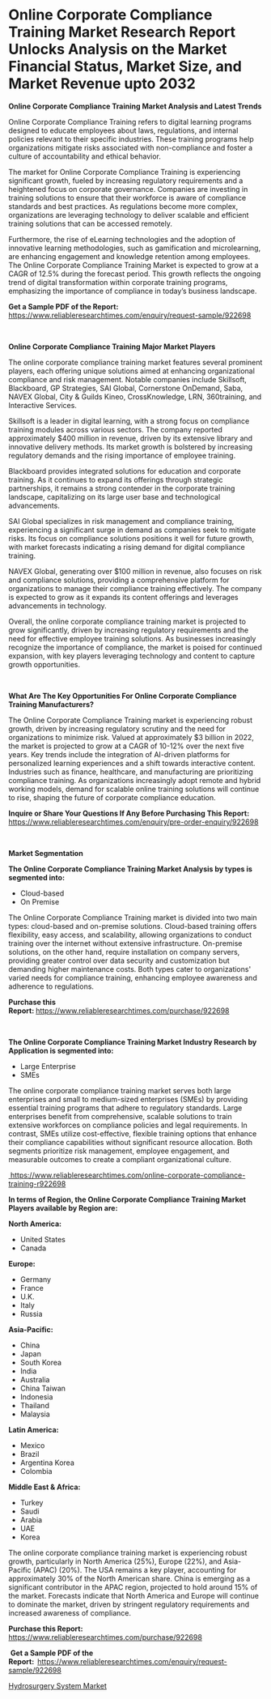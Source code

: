 <p><h1>Online Corporate Compliance Training Market Research Report Unlocks Analysis on the Market Financial Status, Market Size, and Market Revenue upto 2032</h1></p><p><strong>Online Corporate Compliance Training Market Analysis and Latest Trends</strong></p>
<p><p>Online Corporate Compliance Training refers to digital learning programs designed to educate employees about laws, regulations, and internal policies relevant to their specific industries. These training programs help organizations mitigate risks associated with non-compliance and foster a culture of accountability and ethical behavior. </p><p>The market for Online Corporate Compliance Training is experiencing significant growth, fueled by increasing regulatory requirements and a heightened focus on corporate governance. Companies are investing in training solutions to ensure that their workforce is aware of compliance standards and best practices. As regulations become more complex, organizations are leveraging technology to deliver scalable and efficient training solutions that can be accessed remotely. </p><p>Furthermore, the rise of eLearning technologies and the adoption of innovative learning methodologies, such as gamification and microlearning, are enhancing engagement and knowledge retention among employees. The Online Corporate Compliance Training Market is expected to grow at a CAGR of 12.5% during the forecast period. This growth reflects the ongoing trend of digital transformation within corporate training programs, emphasizing the importance of compliance in today’s business landscape. </p></p>
<p><strong>Get a Sample PDF of the Report:&nbsp;</strong> <a href="https://www.reliableresearchtimes.com/enquiry/request-sample/922698?utm_campaign=3037&utm_medium=2&utm_source=Github&utm_content=ia&utm_term=07032025&utm_id=online-corporate-compliance-training">https://www.reliableresearchtimes.com/enquiry/request-sample/922698</a></p>
<p>&nbsp;</p>
<p><strong>Online Corporate Compliance Training Major Market Players</strong></p>
<p><p>The online corporate compliance training market features several prominent players, each offering unique solutions aimed at enhancing organizational compliance and risk management. Notable companies include Skillsoft, Blackboard, GP Strategies, SAI Global, Cornerstone OnDemand, Saba, NAVEX Global, City & Guilds Kineo, CrossKnowledge, LRN, 360training, and Interactive Services.</p><p>Skillsoft is a leader in digital learning, with a strong focus on compliance training modules across various sectors. The company reported approximately $400 million in revenue, driven by its extensive library and innovative delivery methods. Its market growth is bolstered by increasing regulatory demands and the rising importance of employee training.</p><p>Blackboard provides integrated solutions for education and corporate training. As it continues to expand its offerings through strategic partnerships, it remains a strong contender in the corporate training landscape, capitalizing on its large user base and technological advancements.</p><p>SAI Global specializes in risk management and compliance training, experiencing a significant surge in demand as companies seek to mitigate risks. Its focus on compliance solutions positions it well for future growth, with market forecasts indicating a rising demand for digital compliance training.</p><p>NAVEX Global, generating over $100 million in revenue, also focuses on risk and compliance solutions, providing a comprehensive platform for organizations to manage their compliance training effectively. The company is expected to grow as it expands its content offerings and leverages advancements in technology.</p><p>Overall, the online corporate compliance training market is projected to grow significantly, driven by increasing regulatory requirements and the need for effective employee training solutions. As businesses increasingly recognize the importance of compliance, the market is poised for continued expansion, with key players leveraging technology and content to capture growth opportunities.</p></p>
<p>&nbsp;</p>
<p><strong>What Are The Key Opportunities For Online Corporate Compliance Training Manufacturers?</strong></p>
<p><p>The Online Corporate Compliance Training market is experiencing robust growth, driven by increasing regulatory scrutiny and the need for organizations to minimize risk. Valued at approximately $3 billion in 2022, the market is projected to grow at a CAGR of 10-12% over the next five years. Key trends include the integration of AI-driven platforms for personalized learning experiences and a shift towards interactive content. Industries such as finance, healthcare, and manufacturing are prioritizing compliance training. As organizations increasingly adopt remote and hybrid working models, demand for scalable online training solutions will continue to rise, shaping the future of corporate compliance education.</p></p>
<p><strong>Inquire or Share Your Questions If Any Before Purchasing This Report:</strong> <a href="https://www.reliableresearchtimes.com/enquiry/pre-order-enquiry/922698?utm_campaign=3037&utm_medium=2&utm_source=Github&utm_content=ia&utm_term=07032025&utm_id=online-corporate-compliance-training">https://www.reliableresearchtimes.com/enquiry/pre-order-enquiry/922698</a></p>
<p>&nbsp;</p>
<p><strong>Market Segmentation</strong></p>
<p><strong>The Online Corporate Compliance Training Market Analysis by types is segmented into:</strong></p>
<p><ul><li>Cloud-based</li><li>On Premise</li></ul></p>
<p><p>The Online Corporate Compliance Training market is divided into two main types: cloud-based and on-premise solutions. Cloud-based training offers flexibility, easy access, and scalability, allowing organizations to conduct training over the internet without extensive infrastructure. On-premise solutions, on the other hand, require installation on company servers, providing greater control over data security and customization but demanding higher maintenance costs. Both types cater to organizations' varied needs for compliance training, enhancing employee awareness and adherence to regulations.</p></p>
<p><strong>Purchase this Report:&nbsp;</strong><a href="https://www.reliableresearchtimes.com/purchase/922698?utm_campaign=3037&utm_medium=2&utm_source=Github&utm_content=ia&utm_term=07032025&utm_id=online-corporate-compliance-training">https://www.reliableresearchtimes.com/purchase/922698</a></p>
<p>&nbsp;</p>
<p><strong>The Online Corporate Compliance Training Market Industry Research by Application is segmented into:</strong></p>
<p><ul><li>Large Enterprise</li><li>SMEs</li></ul></p>
<p><p>The online corporate compliance training market serves both large enterprises and small to medium-sized enterprises (SMEs) by providing essential training programs that adhere to regulatory standards. Large enterprises benefit from comprehensive, scalable solutions to train extensive workforces on compliance policies and legal requirements. In contrast, SMEs utilize cost-effective, flexible training options that enhance their compliance capabilities without significant resource allocation. Both segments prioritize risk management, employee engagement, and measurable outcomes to create a compliant organizational culture.</p></p>
<p><a href="https://www.reliableresearchtimes.com/online-corporate-compliance-training-r922698?utm_campaign=3037&utm_medium=2&utm_source=Github&utm_content=ia&utm_term=07032025&utm_id=online-corporate-compliance-training">&nbsp;https://www.reliableresearchtimes.com/online-corporate-compliance-training-r922698</a></p>
<p><strong>In terms of Region, the Online Corporate Compliance Training Market Players available by Region are:</strong></p>
<p>
    <p> <strong> North America: </strong>
        <ul>
            <li>United States</li>
            <li>Canada</li>
        </ul>
        </p> 
    <p> <strong> Europe: </strong>
        <ul>
            <li>Germany</li>
            <li>France</li>
            <li>U.K.</li>
            <li>Italy</li>
            <li>Russia</li>
        </ul>
        </p> 
    <p> <strong> Asia-Pacific: </strong>
        <ul>
            <li>China</li>
            <li>Japan</li>
            <li>South Korea</li>
            <li>India</li>
            <li>Australia</li>
            <li>China Taiwan</li>
            <li>Indonesia</li>
            <li>Thailand</li>
            <li>Malaysia</li>
        </ul>
        </p> 
    <p> <strong> Latin America: </strong>
        <ul>
            <li>Mexico</li>
            <li>Brazil</li>
            <li>Argentina Korea</li>
            <li>Colombia</li>
        </ul>
        </p> 
    <p> <strong> Middle East & Africa: </strong>
        <ul>
            <li>Turkey</li>
            <li>Saudi</li>
            <li>Arabia</li>
            <li>UAE</li>
            <li>Korea</li>
        </ul>
    </p>
    </p>
<p><p>The online corporate compliance training market is experiencing robust growth, particularly in North America (25%), Europe (22%), and Asia-Pacific (APAC) (20%). The USA remains a key player, accounting for approximately 30% of the North American share. China is emerging as a significant contributor in the APAC region, projected to hold around 15% of the market. Forecasts indicate that North America and Europe will continue to dominate the market, driven by stringent regulatory requirements and increased awareness of compliance.</p></p>
<p><strong>Purchase this Report: </strong><a href="https://www.reliableresearchtimes.com/purchase/922698?utm_campaign=3037&utm_medium=2&utm_source=Github&utm_content=ia&utm_term=07032025&utm_id=online-corporate-compliance-training">https://www.reliableresearchtimes.com/purchase/922698</a></p>
<p>&nbsp;<strong>Get a Sample PDF of the Report:&nbsp;&nbsp;</strong><a href="https://www.reliableresearchtimes.com/enquiry/request-sample/922698?utm_campaign=3037&utm_medium=2&utm_source=Github&utm_content=ia&utm_term=07032025&utm_id=online-corporate-compliance-training">https://www.reliableresearchtimes.com/enquiry/request-sample/922698</a></p>
<p><strong></strong></p>
<p><p><a href="https://github.com/lalolatiot/Market-Research-Report-List-1/blob/main/hydrosurgery-system-market.md?utm_campaign=3037&utm_medium=2&utm_source=Github&utm_content=ia&utm_term=07032025&utm_id=online-corporate-compliance-training">Hydrosurgery System Market</a></p></p>